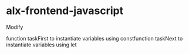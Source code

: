 # alx-frontend-javascript
Modify

function taskFirst to instantiate variables using constfunction taskNext to instantiate variables using let
